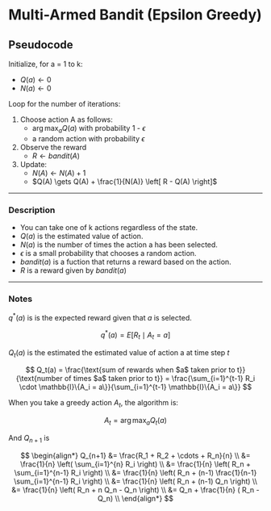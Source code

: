 # Multi-Armed Bandit (Epsilon Greedy)

## Pseudocode

Initialize, for a = 1 to k:
  - $Q(a) \gets 0$
  - $N(a) \gets 0$

Loop for the number of iterations:
  1. Choose action A as follows:
     - $\arg\max_a Q(a)$ with probability 1 - $\epsilon$
     - a random action with probability $\epsilon$
  2. Observe the reward
     - $R \gets bandit(A)$
  3. Update:
     - $N(A) \gets N(A) + 1$
     - $Q(A) \gets Q(A) + \frac{1}{N(A)} \left[ R - Q(A) \right]$

---

### Description

- You can take one of k actions regardless of the state.
- $Q(a)$ is the estimated value of action.
- $N(a)$ is the number of times the action a has been selected.
- $\epsilon$ is a small probability that chooses a random action.
- $bandit(a)$ is a fuction that returns a reward based on the action.
- $R$ is a reward given by $bandit(a)$

---

### Notes
$q^*(a)$ is is the expected reward given that $a$ is selected. 

$$
q^*(a) = E[R_t \mid A_t = a]
$$

$Q_t(a)$ is the estimated the estimated value of action a at time step $t$

$$
Q_t(a) = \frac{\text{sum of rewards when $a$ taken prior to t}}{\text{number of times $a$ taken prior to t}} = \frac{\sum_{i=1}^{t-1} R_i \cdot \mathbb{I}\{A_i = a\}}{\sum_{i=1}^{t-1} \mathbb{I}\{A_i = a\}}
$$

When you take a greedy action $A_t$, the algorithm is:

$$
A_t = \arg\max_a Q_t(a)
$$

And $Q_{n+1}$ is

$$
\begin{align*}
Q_{n+1} &= \frac{R_1 + R_2 + \cdots + R_n}{n} \\
        &= \frac{1}{n} \left( \sum_{i=1}^{n} R_i \right) \\
        &= \frac{1}{n} \left( R_n + \sum_{i=1}^{n-1} R_i \right) \\
        &= \frac{1}{n} \left( R_n + (n-1) \frac{1}{n-1} \sum_{i=1}^{n-1} R_i \right) \\
        &= \frac{1}{n} \left( R_n + (n-1) Q_n \right) \\
        &= \frac{1}{n} \left( R_n + n Q_n - Q_n \right) \\
        &= Q_n + \frac{1}{n} ( R_n - Q_n) \\
\end{align*}
$$
